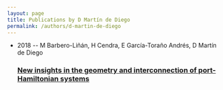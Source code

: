 ```yaml
---
layout: page
title: Publications by D Martín de Diego
permalink: /authors/d-martin-de-diego
---
```


<ul class="post-list">
<li><span class='post-meta'>2018 -- M Barbero-Liñán, H Cendra, E García-Toraño Andrés, D Martín de Diego</span><h3><a class='post-link' href="{{ site.baseurl }}/new-insights-in-the-geometry-and-interconnection-of-port-hamiltonian-systems">New insights in the geometry and interconnection of port-Hamiltonian systems</a></h3></li>

</ul>
